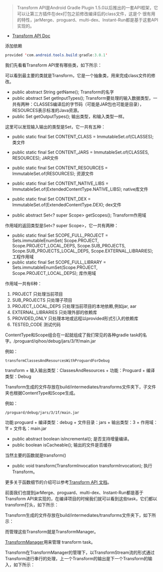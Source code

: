 

>Transform API是Android Gradle Plugin 1.5.0以后推出的一套API框架，它可以让第三方插件在dex打包之前修改编译后的class文件，这是个
很有用的特性，jarMerge、proguard、multi-dex、Instant-Run都是基于这套API实现的。

- [Transform API Doc](http://google.github.io/android-gradle-dsl/javadoc/current/)

添加依赖

```java
provided 'com.android.tools.build:gradle:3.0.1'
```

我们先看看Transform API里有哪些类，如下所示：


可以看到最主要的类就是Transform，它是一个抽象类，用来完成class文件的修改。

- public abstract String getName(); Transform的名字
- public abstract Set<ContentType> getInputTypes(); Transform要处理的输入数据类型，一共有两种：CLASSES编译后的字节码（可能是JAR包也可能是目录），RESOURCES表示标准的Java资源。
- public Set<ContentType> getOutputTypes(); 输出类型，和输入类型一样。

这里可以发现输入输出的类型是Set<ContentType>，它一共有五种：

- public static final Set<ContentType> CONTENT_CLASS = ImmutableSet.<ContentType>of(CLASSES); 类文件
- public static final Set<ContentType> CONTENT_JARS = ImmutableSet.<ContentType>of(CLASSES, RESOURCES); JAR文件
- public static final Set<ContentType> CONTENT_RESOURCES = ImmutableSet.<ContentType>of(RESOURCES); 资源文件
- public static final Set<ContentType> CONTENT_NATIVE_LIBS = ImmutableSet.<ContentType>of(ExtendedContentType.NATIVE_LIBS); native库文件
- public static final Set<ContentType> CONTENT_DEX = ImmutableSet.<ContentType>of(ExtendedContentType.DEX); dex文件

- public abstract Set<? super Scope> getScopes(); Transform作用域  

作用域的返回类型是Set<? super Scope>，它一共有两种：

- public static final Set<Scope> SCOPE_FULL_PROJECT = Sets.immutableEnumSet( Scope.PROJECT, Scope.PROJECT_LOCAL_DEPS, Scope.SUB_PROJECTS, Scope.SUB_PROJECTS_LOCAL_DEPS, Scope.EXTERNAL_LIBRARIES); 工程作用域
- public static final Set<Scope> SCOPE_FULL_LIBRARY = Sets.immutableEnumSet(Scope.PROJECT, Scope.PROJECT_LOCAL_DEPS); 库作用域

                                                                           
作用域一共有6种：
                                                                       
1. PROJECT	只处理当前项目
2. SUB_PROJECTS	只处理子项目
3. PROJECT_LOCAL_DEPS	只处理当前项目的本地依赖,例如jar, aar
4. EXTERNAL_LIBRARIES	只处理外部的依赖库
5. PROVIDED_ONLY	只处理本地或远程以provided形式引入的依赖库
6. TESTED_CODE	测试代码     

ContentType和Scope组合在一起就组成了我们常见的各种gradle task的名字。/proguard/qihoo/debug/jars/3/1f/main.jar

例如：

```
transformClassesAndResourcesWithProguardForDebug
```

transform + 输入输出类型：ClassesAndResources + 功能：Proguard + 编译类型：Debug

Transform生成的文件存放在build/intermediates/transforms文件夹下，子文件夹也根据ContentType和Scope生成。

例如：

```
/proguard/debug/jars/3/1f/main.jar
```

功能:proguard + 编译类型：debug + 文件目录：jars + 输出类型：3 + 作用域：1f + 文件名：main.jar
                                                                                                                            
- public abstract boolean isIncremental(); 是否支持增量编译。
- public boolean isCacheable(); 输出的文件是否缓存

当然主要的函数就是transform()
    
- public void transform(TransformInvocation transformInvocation); 执行Transform。

更多关于函数细节的介绍可以参考[Transform API 文档](http://google.github.io/android-gradle-dsl/javadoc/current/)。

前面我们也提到jarMerge、proguard、multi-dex、Instant-Run都是基于Transform API来实现的，在编译项目的时候我们就可以看到这些task，它们都以transform打头，如下所示：

Transform生成的文件存放在build/intermediates/transforms文件夹下，如下所示：

而管理这些Transform就是TransformManager。

[TransformManager](https://android.googlesource.com/platform/tools/base/+/gradle_2.0.0/build-system/gradle-core/src/main/groovy/com/android/build/gradle/internal/pipeline/TransformManager.java)用来管理
transform task。

Transform在TransformManager的管理下，以TransformStream流的形式通过Transform进行串行的处理，上一个Transform的输出是下一个Transform的输入，如下所示：

